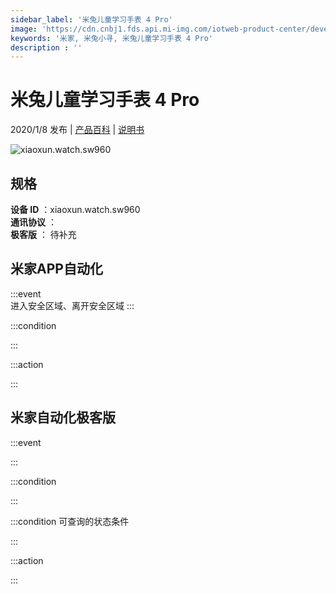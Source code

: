 ```yaml
---
sidebar_label: '米兔儿童学习手表 4 Pro'
image: 'https://cdn.cnbj1.fds.api.mi-img.com/iotweb-product-center/developer_1592883777811AShIpVuV.png?GalaxyAccessKeyId=AKVGLQWBOVIRQ3XLEW&Expires=9223372036854775807&Signature=ZyRZZ4PHrcUj+xl7rdXyVelEoCQ='
keywords: '米家, 米兔小寻, 米兔儿童学习手表 4 Pro'
description : ''
---
```

# 米兔儿童学习手表 4 Pro

2020/1/8 发布 | [产品百科](https://home.mi.com/webapp/content/baike/product/index.html?model=xiaoxun.watch.sw960/) | [说明书](https://home.mi.com/views/introduction.html?model=xiaoxun.watch.sw960&region=cn)

![xiaoxun.watch.sw960](https://cdn.cnbj1.fds.api.mi-img.com/iotweb-product-center/developer_1592883777811AShIpVuV.png?GalaxyAccessKeyId=AKVGLQWBOVIRQ3XLEW&Expires=9223372036854775807&Signature=ZyRZZ4PHrcUj+xl7rdXyVelEoCQ=)

## 规格  
> 
**设备 ID** ：xiaoxun.watch.sw960  
**通讯协议** ：  
**极客版**  ： 待补充 


## 米家APP自动化  

:::event  
进入安全区域、离开安全区域
:::

:::condition  

:::

:::action   

:::

## 米家自动化极客版  

:::event  

:::

:::condition  

:::

:::condition 可查询的状态条件  

:::

:::action  

:::

        
